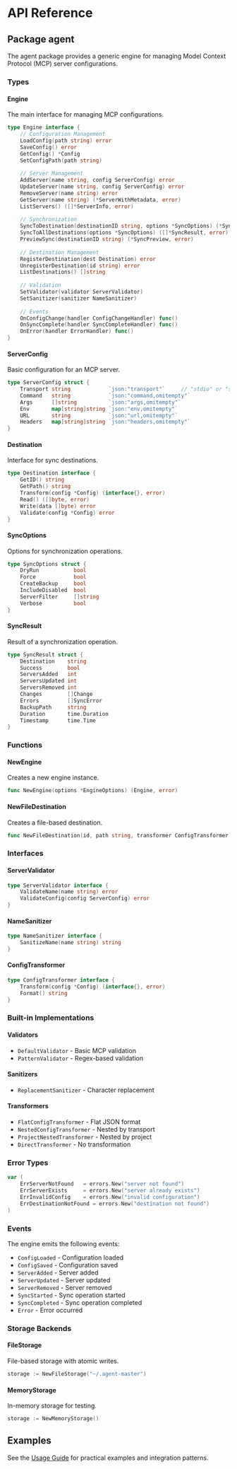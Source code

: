 # API Reference

## Package agent

The agent package provides a generic engine for managing Model Context Protocol (MCP) server configurations.

### Types

#### Engine

The main interface for managing MCP configurations.

```go
type Engine interface {
    // Configuration Management
    LoadConfig(path string) error
    SaveConfig() error
    GetConfig() *Config
    SetConfigPath(path string)
    
    // Server Management
    AddServer(name string, config ServerConfig) error
    UpdateServer(name string, config ServerConfig) error
    RemoveServer(name string) error
    GetServer(name string) (*ServerWithMetadata, error)
    ListServers() ([]*ServerInfo, error)
    
    // Synchronization
    SyncToDestination(destinationID string, options *SyncOptions) (*SyncResult, error)
    SyncToAllDestinations(options *SyncOptions) ([]*SyncResult, error)
    PreviewSync(destinationID string) (*SyncPreview, error)
    
    // Destination Management
    RegisterDestination(dest Destination) error
    UnregisterDestination(id string) error
    ListDestinations() []string
    
    // Validation
    SetValidator(validator ServerValidator)
    SetSanitizer(sanitizer NameSanitizer)
    
    // Events
    OnConfigChange(handler ConfigChangeHandler) func()
    OnSyncComplete(handler SyncCompleteHandler) func()
    OnError(handler ErrorHandler) func()
}
```

#### ServerConfig

Basic configuration for an MCP server.

```go
type ServerConfig struct {
    Transport string            `json:"transport"`     // "stdio" or "sse"
    Command   string            `json:"command,omitempty"`
    Args      []string          `json:"args,omitempty"`
    Env       map[string]string `json:"env,omitempty"`
    URL       string            `json:"url,omitempty"`
    Headers   map[string]string `json:"headers,omitempty"`
}
```

#### Destination

Interface for sync destinations.

```go
type Destination interface {
    GetID() string
    GetPath() string
    Transform(config *Config) (interface{}, error)
    Read() ([]byte, error)
    Write(data []byte) error
    Validate(config *Config) error
}
```

#### SyncOptions

Options for synchronization operations.

```go
type SyncOptions struct {
    DryRun           bool
    Force            bool
    CreateBackup     bool
    IncludeDisabled  bool
    ServerFilter     []string
    Verbose          bool
}
```

#### SyncResult

Result of a synchronization operation.

```go
type SyncResult struct {
    Destination    string
    Success        bool
    ServersAdded   int
    ServersUpdated int
    ServersRemoved int
    Changes        []Change
    Errors         []SyncError
    BackupPath     string
    Duration       time.Duration
    Timestamp      time.Time
}
```

### Functions

#### NewEngine

Creates a new engine instance.

```go
func NewEngine(options *EngineOptions) (Engine, error)
```

#### NewFileDestination

Creates a file-based destination.

```go
func NewFileDestination(id, path string, transformer ConfigTransformer) *FileDestination
```

### Interfaces

#### ServerValidator

```go
type ServerValidator interface {
    ValidateName(name string) error
    ValidateConfig(config ServerConfig) error
}
```

#### NameSanitizer

```go
type NameSanitizer interface {
    SanitizeName(name string) string
}
```

#### ConfigTransformer

```go
type ConfigTransformer interface {
    Transform(config *Config) (interface{}, error)
    Format() string
}
```

### Built-in Implementations

#### Validators

- `DefaultValidator` - Basic MCP validation
- `PatternValidator` - Regex-based validation

#### Sanitizers

- `ReplacementSanitizer` - Character replacement

#### Transformers

- `FlatConfigTransformer` - Flat JSON format
- `NestedConfigTransformer` - Nested by transport
- `ProjectNestedTransformer` - Nested by project
- `DirectTransformer` - No transformation

### Error Types

```go
var (
    ErrServerNotFound   = errors.New("server not found")
    ErrServerExists     = errors.New("server already exists")
    ErrInvalidConfig    = errors.New("invalid configuration")
    ErrDestinationNotFound = errors.New("destination not found")
)
```

### Events

The engine emits the following events:

- `ConfigLoaded` - Configuration loaded
- `ConfigSaved` - Configuration saved
- `ServerAdded` - Server added
- `ServerUpdated` - Server updated
- `ServerRemoved` - Server removed
- `SyncStarted` - Sync operation started
- `SyncCompleted` - Sync operation completed
- `Error` - Error occurred

### Storage Backends

#### FileStorage

File-based storage with atomic writes.

```go
storage := NewFileStorage("~/.agent-master")
```

#### MemoryStorage

In-memory storage for testing.

```go
storage := NewMemoryStorage()
```

## Examples

See the [Usage Guide](USAGE_GUIDE.md) for practical examples and integration patterns.